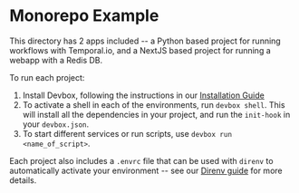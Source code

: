 # Monorepo Example

This directory has 2 apps included -- a Python based project for running workflows with Temporal.io, and a NextJS based project for running a webapp with a Redis DB.

To run each project:

1. Install Devbox, following the instructions in our [Installation Guide](https://www.jetpack.io/devbox/docs/installing_devbox/)
2. To activate a shell in each of the environments, run `devbox shell`. This will install all the dependencies in your project, and run the `init-hook` in your `devbox.json`.
3. To start different services or run scripts, use `devbox run <name_of_script>`.

Each project also includes a `.envrc` file that can be used with `direnv` to automatically activate your environment -- see our [Direnv guide](https://www.jetpack.io/devbox/docs/ide_configuration/direnv/) for more details.
